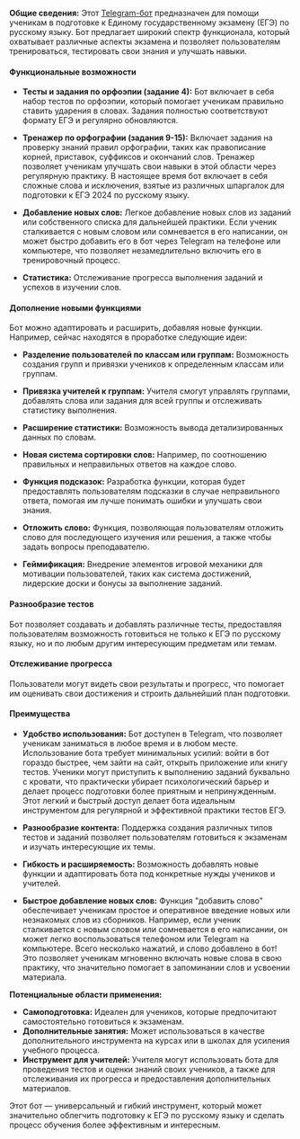 **Общие сведения:**
Этот <a href="https://t.me/EgeWithKaif_bot">Telegram-бот</a> предназначен для помощи ученикам в подготовке к Единому государственному экзамену (ЕГЭ) по русскому языку. Бот предлагает широкий спектр функционала, который охватывает различные аспекты экзамена и позволяет пользователям тренироваться, тестировать свои знания и улучшать навыки.

#### Функциональные возможности

- **Тесты и задания по орфоэпии (задание 4):** Бот включает в себя набор тестов по орфоэпии, который помогает ученикам правильно ставить ударения в словах. Задания полностью соответствуют формату ЕГЭ и регулярно обновляются.
  
- **Тренажер по орфографии (задания 9-15):** Включает задания на проверку знаний правил орфографии, таких как правописание корней, приставок, суффиксов и окончаний слов. Тренажер позволяет ученикам улучшать свои навыки в этой области через регулярную практику. В настоящее время бот включает в себя сложные слова и исключения, взятые из различных шпаргалок для подготовки к ЕГЭ 2024 по русскому языку.
  
- **Добавление новых слов:** Легкое добавление новых слов из заданий или собственного списка для дальнейшей практики. Если ученик сталкивается с новым словом или сомневается в его написании, он может быстро добавить его в бот через Telegram на телефоне или компьютере, что позволяет незамедлительно включить его в тренировочный процесс.

- **Статистика:** Отслеживание прогресса выполнения заданий и успехов в изучении слов.

#### Дополнение новыми функциями
Бот можно адаптировать и расширить, добавляя новые функции. Например, сейчас находятся в проработке следующие идеи:

- **Разделение пользователей по классам или группам:** Возможность создания групп и привязки учеников к определенным классам или группам.
  
- **Привязка учителей к группам:** Учителя смогут управлять группами, добавлять слова или задания для всей группы и отслеживать статистику выполнения.
  
- **Расширение статистики:** Возможность вывода детализированных данных по словам.
  
- **Новая система сортировки слов:** Например, по соотношению правильных и неправильных ответов на каждое слово.
  
- **Функция подсказок:** Разработка функции, которая будет предоставлять пользователям подсказки в случае неправильного ответа, помогая им лучше понимать ошибки и улучшать свои знания.
  
- **Отложить слово:** Функция, позволяющая пользователям отложить слово для последующего изучения или решения, а также чтобы задать вопросы преподавателю.
  
- **Геймификация:** Внедрение элементов игровой механики для мотивации пользователей, таких как система достижений, лидерские доски и бонусы за выполнение заданий.

#### Разнообразие тестов
Бот позволяет создавать и добавлять различные тесты, предоставляя пользователям возможность готовиться не только к ЕГЭ по русскому языку, но и по любым другим интересующим предметам или темам.

#### Отслеживание прогресса
Пользователи могут видеть свои результаты и прогресс, что помогает им оценивать свои достижения и строить дальнейший план подготовки.

#### Преимущества

- **Удобство использования:** Бот доступен в Telegram, что позволяет ученикам заниматься в любое время и в любом месте. Использование бота требует минимальных усилий: войти в бот гораздо быстрее, чем зайти на сайт, открыть приложение или книгу тестов. Ученики могут приступить к выполнению заданий буквально с кровати, что практически убирает психологический барьер и делает процесс подготовки более приятным и непринужденным. Этот легкий и быстрый доступ делает бота идеальным инструментом для регулярной и эффективной практики тестов ЕГЭ.
  
- **Разнообразие контента:** Поддержка создания различных типов тестов и заданий позволяет пользователям готовиться к экзаменам и изучать интересующие их темы.
  
- **Гибкость и расширяемость:** Возможность добавлять новые функции и адаптировать бота под конкретные нужды учеников и учителей.
  
- **Быстрое добавление новых слов:** Функция "добавить слово" обеспечивает ученикам простое и оперативное введение новых или незнакомых слов из сборников. Например, если ученик сталкивается с новым словом или сомневается в его написании, он может легко воспользоваться телефоном или Telegram на компьютере. Всего несколько нажатий, и слово добавлено в бот! Это позволяет ученикам мгновенно включать новые слова в свою практику, что значительно помогает в запоминании слов и усвоении материала.

**Потенциальные области применения:**
- **Самоподготовка:** Идеален для учеников, которые предпочитают самостоятельно готовиться к экзаменам.
- **Дополнительные занятия:** Может использоваться в качестве дополнительного инструмента на курсах или в школах для усиления учебного процесса.
- **Инструмент для учителей:** Учителя могут использовать бота для проведения тестов и оценки знаний своих учеников, а также для отслеживания их прогресса и предоставления дополнительных материалов.

Этот бот — универсальный и гибкий инструмент, который может значительно облегчить подготовку к ЕГЭ по русскому языку и сделать процесс обучения более эффективным и интересным.
